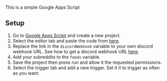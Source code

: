 This is a simple Google Apps Script

## Setup
1. Go to [Google Apps Script](https://www.google.com/script/start/) and create a new project.
2. Select the editor tab and paste the code from [here](https://github.com/AndrewRChu/Reddit2Discord/blob/main/Code.gs).
3. Replace the link in the `discordWebhook` variable to your own discord webhook URL.
   See how to get a discord webhook URL [here](https://support.discord.com/hc/en-us/articles/228383668-Intro-to-Webhooks#Making%20A%20Webhook).
5. Add your subreddits to the `feeds` variable.
6. Save the project then press run and allow it the requested permissions.
7. Select the trigger tab and add a new trigger. Set it it to trigger as often as you want. 

